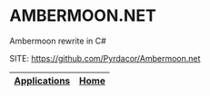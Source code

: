 # AMBERMOON.NET

 Ambermoon rewrite in C#

 SITE: https://github.com/Pyrdacor/Ambermoon.net

 | [Applications](https://portable-linux-apps.github.io/apps.html) | [Home](https://portable-linux-apps.github.io)
 | --- | --- |
